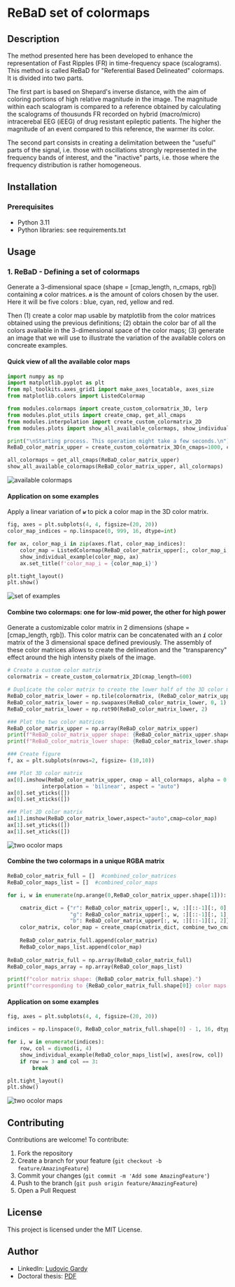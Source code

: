 # ReBaD set of colormaps

## Description

The method presented here has been developed to enhance the representation of Fast Ripples (FR) in time-frequency space (scalograms). This method is called ReBaD for "Referential Based Delineated" colormaps. It is divided into two parts.

The first part is based on Shepard's inverse distance, with the aim of coloring portions of high relative magnitude in the image. The magnitude within each scalogram is compared to a reference obtained by calculating the scalograms of thousunds FR recorded on hybrid (macro/micro) intracerebal EEG (iEEG) of drug resistant epileptic patients. The higher the magnitude of an event compared to this reference, the warmer its color.

The second part consists in creating a delimitation between the "useful" parts of the signal, i.e. those with oscillations strongly represented in the frequency bands of interest, and the "inactive" parts, i.e. those where the frequency distribution is rather homogeneous.

## Installation

### Prerequisites

- Python 3.11
- Python libraries: see requirements.txt

## Usage

### 1. ReBaD - Defining a set of colormaps

Generate a 3-dimensional space (shape = [cmap_length, n_cmaps, rgb]) containing _**`n`**_ color matrices. _**`n`**_ is the amount of colors chosen by the user. Here it will be five colors : blue, cyan, red, yellow and red.

Then (1) create a color map usable by matplotlib from the color matrices obtained using the previous definitions; (2) obtain the color bar of all the colors available in the 3-dimensional space of the color maps; (3) generate an image that we will use to illustrate the variation of the available colors on concreate examples.

#### Quick view of all the available color maps

```python
import numpy as np
import matplotlib.pyplot as plt
from mpl_toolkits.axes_grid1 import make_axes_locatable, axes_size
from matplotlib.colors import ListedColormap

from modules.colormaps import create_custom_colormatrix_3D, lerp
from modules.plot_utils import create_cmap, get_all_cmaps
from modules.interpolation import create_custom_colormatrix_2D
from modules.plots import show_all_available_colormaps, show_individual_example

print("\nStarting process. This operation might take a few seconds.\n")
ReBaD_color_matrix_upper = create_custom_colormatrix_3D(n_cmaps=1000, cmap_length=600)

all_colormaps = get_all_cmaps(ReBaD_color_matrix_upper)
show_all_available_colormaps(ReBaD_color_matrix_upper, all_colormaps)
```

![available colormaps](images/image1.png)

#### Application on some examples

Apply a linear variation of _**`w`**_ to pick a color map in the 3D color matrix.

```python
fig, axes = plt.subplots(4, 4, figsize=(20, 20))
color_map_indices = np.linspace(0, 999, 16, dtype=int)

for ax, color_map_i in zip(axes.flat, color_map_indices):
    color_map = ListedColormap(ReBaD_color_matrix_upper[:, color_map_i, :][::-1])
    show_individual_example(color_map, ax)
    ax.set_title(f'color_map_i = {color_map_i}')

plt.tight_layout()
plt.show()
```

![set of examples](images/image2.png)

#### Combine two colormaps: one for low-mid power, the other for high power

Generate a customizable color matrix in 2 dimensions (shape = [cmap_length, rgb]). This color matrix can be concatenated with an _**`i`**_ color matrix of the 3 dimensional space defined previously. The assembly of these color matrices allows to create the delineation and the "transparency" effect around the high intensity pixels of the image.

```python
# Create a custom color matrix
colormatrix = create_custom_colormatrix_2D(cmap_length=600)

# Duplicate the color matrix to create the lower half of the 3D color matrix
ReBaD_color_matrix_lower = np.tile(colormatrix, (ReBaD_color_matrix_upper.shape[1], 1, 1))
ReBaD_color_matrix_lower = np.swapaxes(ReBaD_color_matrix_lower, 0, 1)
ReBaD_color_matrix_lower = np.rot90(ReBaD_color_matrix_lower, 2)

### Plot the two color matrices
ReBaD_color_matrix_upper = np.array(ReBaD_color_matrix_upper)
print(f"ReBaD_color_matrix_upper shape: {ReBaD_color_matrix_upper.shape}")
print(f"ReBaD_color_matrix_lower shape: {ReBaD_color_matrix_lower.shape}")

### Create figure
f, ax = plt.subplots(nrows=2, figsize= (10,10))

### Plot 3D color matrix
ax[0].imshow(ReBaD_color_matrix_upper, cmap = all_colormaps, alpha = 0.7, 
           interpolation = 'bilinear', aspect = "auto")
ax[0].set_yticks([])
ax[0].set_xticks([])

### Plot 2D color matrix
ax[1].imshow(ReBaD_color_matrix_lower,aspect="auto",cmap=color_map)
ax[1].set_yticks([])
ax[1].set_xticks([])
```

![two ocolor maps](images/image3.png)

#### Combine the two colormaps in a unique RGBA matrix

```python
ReBaD_color_matrix_full = []  #combined_color_matrices
ReBaD_color_maps_list = []  #combined_color_maps

for i, w in enumerate(np.arange(0,ReBaD_color_matrix_upper.shape[1])):

    cmatrix_dict = {"r": ReBaD_color_matrix_upper[:, w, :][::-1][:, 0],
                    "g": ReBaD_color_matrix_upper[:, w, :][::-1][:, 1],
                    "b": ReBaD_color_matrix_upper[:, w, :][::-1][:, 2]}
    color_matrix, color_map = create_cmap(cmatrix_dict, combine_two_cmaps=True)
    
    ReBaD_color_matrix_full.append(color_matrix)
    ReBaD_color_maps_list.append(color_map)
    
ReBaD_color_matrix_full = np.array(ReBaD_color_matrix_full)
ReBaD_color_maps_array = np.array(ReBaD_color_maps_list)

print(f"color matrix shape: {ReBaD_color_matrix_full.shape}.")
print(f"corresponding to {ReBaD_color_matrix_full.shape[0]} color maps of length {ReBaD_color_matrix_full.shape[1]}.")        
```

#### Application on some examples 

```python
fig, axes = plt.subplots(4, 4, figsize=(20, 20))

indices = np.linspace(0, ReBaD_color_matrix_full.shape[0] - 1, 16, dtype=int)

for i, w in enumerate(indices):
    row, col = divmod(i, 4)
    show_individual_example(ReBaD_color_maps_list[w], axes[row, col])
    if row == 3 and col == 3:
        break

plt.tight_layout()
plt.show()        
```

![two ocolor maps](images/image4.png)

## Contributing

Contributions are welcome! To contribute:

1. Fork the repository
2. Create a branch for your feature (`git checkout -b feature/AmazingFeature`)
3. Commit your changes (`git commit -m 'Add some AmazingFeature'`)
4. Push to the branch (`git push origin feature/AmazingFeature`)
5. Open a Pull Request

## License

This project is licensed under the MIT License.

## Author

- LinkedIn: [Ludovic Gardy](https://www.linkedin.com/in/ludovic-gardy/)
- Doctoral thesis: [PDF](http://thesesups.ups-tlse.fr/5164/1/2021TOU30190.pdf)
